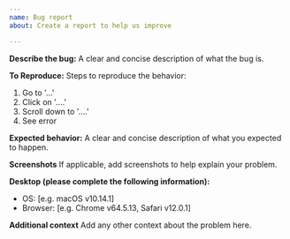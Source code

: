 ```yaml
---
name: Bug report
about: Create a report to help us improve

---
```


**Describe the bug:**
A clear and concise description of what the bug is.

**To Reproduce:**
Steps to reproduce the behavior:
1. Go to '...'
2. Click on '....'
3. Scroll down to '....'
4. See error

**Expected behavior:**
A clear and concise description of what you expected to happen.

**Screenshots**
If applicable, add screenshots to help explain your problem.

**Desktop (please complete the following information):**
 - OS: [e.g. macOS v10.14.1]
 - Browser: [e.g. Chrome v64.5.13, Safari v12.0.1]

**Additional context**
Add any other context about the problem here.
